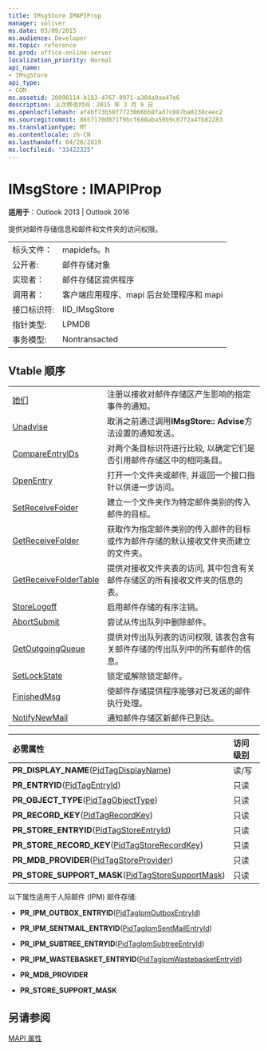 ```yaml
---
title: IMsgStore IMAPIProp
manager: soliver
ms.date: 03/09/2015
ms.audience: Developer
ms.topic: reference
ms.prod: office-online-server
localization_priority: Normal
api_name:
- IMsgStore
api_type:
- COM
ms.assetid: 20090114-b183-4767-8971-a304a9aa47e6
description: 上次修改时间：2015 年 3 月 9 日
ms.openlocfilehash: af4bf73b58f7723066bb8fad7c087ba0238ceec2
ms.sourcegitcommit: 8657170d071f9bcf680aba50b9c07f2a4fb82283
ms.translationtype: MT
ms.contentlocale: zh-CN
ms.lasthandoff: 04/28/2019
ms.locfileid: "33422325"
---
```

# <a name="imsgstore--imapiprop"></a>IMsgStore : IMAPIProp

  
  
**适用于**：Outlook 2013 | Outlook 2016 
  
提供对邮件存储信息和邮件和文件夹的访问权限。
  
|||
|:-----|:-----|
|标头文件：  <br/> |mapidefs。h  <br/> |
|公开者:  <br/> |邮件存储对象  <br/> |
|实现者：  <br/> |邮件存储区提供程序  <br/> |
|调用者：  <br/> |客户端应用程序、mapi 后台处理程序和 mapi  <br/> |
|接口标识符:  <br/> |IID_IMsgStore  <br/> |
|指针类型:  <br/> |LPMDB  <br/> |
|事务模型:  <br/> |Nontransacted  <br/> |
   
## <a name="vtable-order"></a>Vtable 顺序

|||
|:-----|:-----|
|[她们](imsgstore-advise.md) <br/> |注册以接收对邮件存储区产生影响的指定事件的通知。  <br/> |
|[Unadvise](imsgstore-unadvise.md) <br/> |取消之前通过调用**IMsgStore:: Advise**方法设置的通知发送。  <br/> |
|[CompareEntryIDs](imsgstore-compareentryids.md) <br/> |对两个条目标识符进行比较, 以确定它们是否引用邮件存储区中的相同条目。  <br/> |
|[OpenEntry](imsgstore-openentry.md) <br/> |打开一个文件夹或邮件, 并返回一个接口指针以供进一步访问。  <br/> |
|[SetReceiveFolder](imsgstore-setreceivefolder.md) <br/> |建立一个文件夹作为特定邮件类别的传入邮件的目标。  <br/> |
|[GetReceiveFolder](imsgstore-getreceivefolder.md) <br/> |获取作为指定邮件类别的传入邮件的目标或作为邮件存储的默认接收文件夹而建立的文件夹。  <br/> |
|[GetReceiveFolderTable](imsgstore-getreceivefoldertable.md) <br/> |提供对接收文件夹表的访问, 其中包含有关邮件存储区的所有接收文件夹的信息的表。  <br/> |
|[StoreLogoff](imsgstore-storelogoff.md) <br/> |启用邮件存储的有序注销。  <br/> |
|[AbortSubmit](imsgstore-abortsubmit.md) <br/> |尝试从传出队列中删除邮件。  <br/> |
|[GetOutgoingQueue](imsgstore-getoutgoingqueue.md) <br/> |提供对传出队列表的访问权限, 该表包含有关邮件存储的传出队列中的所有邮件的信息。  <br/> |
|[SetLockState](imsgstore-setlockstate.md) <br/> |锁定或解除锁定邮件。  <br/> |
|[FinishedMsg](imsgstore-finishedmsg.md) <br/> |使邮件存储提供程序能够对已发送的邮件执行处理。  <br/> |
|[NotifyNewMail](imsgstore-notifynewmail.md) <br/> |通知邮件存储区新邮件已到达。  <br/> |
   
|**必需属性**|**访问级别**|
|:-----|:-----|
|**PR_DISPLAY_NAME**([PidTagDisplayName](pidtagdisplayname-canonical-property.md))  <br/> |读/写  <br/> |
|**PR_ENTRYID**([PidTagEntryId](pidtagentryid-canonical-property.md))  <br/> |只读  <br/> |
|**PR_OBJECT_TYPE**([PidTagObjectType](pidtagobjecttype-canonical-property.md))  <br/> |只读  <br/> |
|**PR_RECORD_KEY**([PidTagRecordKey](pidtagrecordkey-canonical-property.md))  <br/> |只读  <br/> |
|**PR_STORE_ENTRYID**([PidTagStoreEntryId](pidtagstoreentryid-canonical-property.md))  <br/> |只读  <br/> |
|**PR_STORE_RECORD_KEY**([PidTagStoreRecordKey](pidtagstorerecordkey-canonical-property.md))  <br/> |只读  <br/> |
|**PR_MDB_PROVIDER**([PidTagStoreProvider](pidtagstoreprovider-canonical-property.md))  <br/> |只读  <br/> |
|**PR_STORE_SUPPORT_MASK**([PidTagStoreSupportMask](pidtagstoresupportmask-canonical-property.md))  <br/> |只读  <br/> |
   
以下属性适用于人际邮件 (IPM) 邮件存储:
  
- **PR_IPM_OUTBOX_ENTRYID**([PidTagIpmOutboxEntryId](pidtagipmoutboxentryid-canonical-property.md))
    
- **PR_IPM_SENTMAIL_ENTRYID**([PidTagIpmSentMailEntryId](pidtagipmsentmailentryid-canonical-property.md))
    
- **PR_IPM_SUBTREE_ENTRYID**([PidTagIpmSubtreeEntryId](pidtagipmsubtreeentryid-canonical-property.md))
    
- **PR_IPM_WASTEBASKET_ENTRYID**([PidTagIpmWastebasketEntryId](pidtagipmwastebasketentryid-canonical-property.md))
    
- **PR_MDB_PROVIDER**
    
- **PR_STORE_SUPPORT_MASK**
    
## <a name="see-also"></a>另请参阅



[MAPI 属性](mapi-properties.md)

